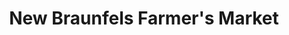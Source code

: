 ---
title: "New Braunfels Farmer's Market"
url: /new-braunfels/new-braunfels-farmers-market/
shop: Hofladen
---